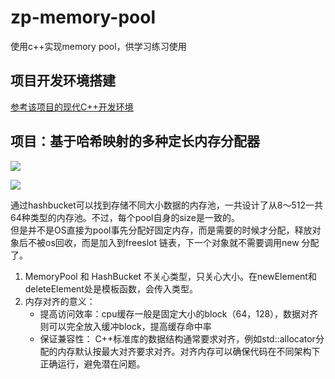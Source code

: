 # zp-memory-pool
使用c++实现memory pool，供学习练习使用


## 项目开发环境搭建
[参考该项目的现代C++开发环境](https://github.com/rutura/cpp23m)

## 项目：基于哈希映射的多种定长内存分配器
![](https://cdn.nlark.com/yuque/0/2024/jpeg/39027506/1732612548134-15b20832-d60d-4cdc-8990-cc508ad4a1c7.jpeg?x-oss-process=image%2Fwatermark%2Ctype_d3F5LW1pY3JvaGVp%2Csize_25%2Ctext_5Luj56CB6ZqP5oOz5b2V55-l6K-G5pif55CD%2Ccolor_FFFFFF%2Cshadow_50%2Ct_80%2Cg_se%2Cx_10%2Cy_10)


![](https://cdn.nlark.com/yuque/0/2024/jpeg/39027506/1732623935791-c3136b91-afc4-4e2a-9838-4c7f6056dbdb.jpeg?x-oss-process=image%2Fwatermark%2Ctype_d3F5LW1pY3JvaGVp%2Csize_34%2Ctext_5Luj56CB6ZqP5oOz5b2V55-l6K-G5pif55CD%2Ccolor_FFFFFF%2Cshadow_50%2Ct_80%2Cg_se%2Cx_10%2Cy_10)

通过hashbucket可以找到存储不同大小数据的内存池，一共设计了从8～512一共64种类型的内存池。不过，每个pool自身的size是一致的。   
但是并不是OS直接为pool事先分配好固定内存，而是需要的时候才分配，释放对象后不被os回收，而是加入到freeslot 链表，下一个对象就不需要调用new 分配了。

1. MemoryPool 和 HashBucket 不关心类型，只关心大小。在newElement和deleteElement处是模板函数，会传入类型。   
2. 内存对齐的意义：   
    + 提高访问效率：cpu缓存一般是固定大小的block（64，128），数据对齐则可以完全放入缓冲block，提高缓存命中率
    + 保证兼容性： C++标准库的数据结构通常要求对齐，例如std::allocator分配的内存默认按最大对齐要求对齐。对齐内存可以确保代码在不同架构下正确运行，避免潜在问题。